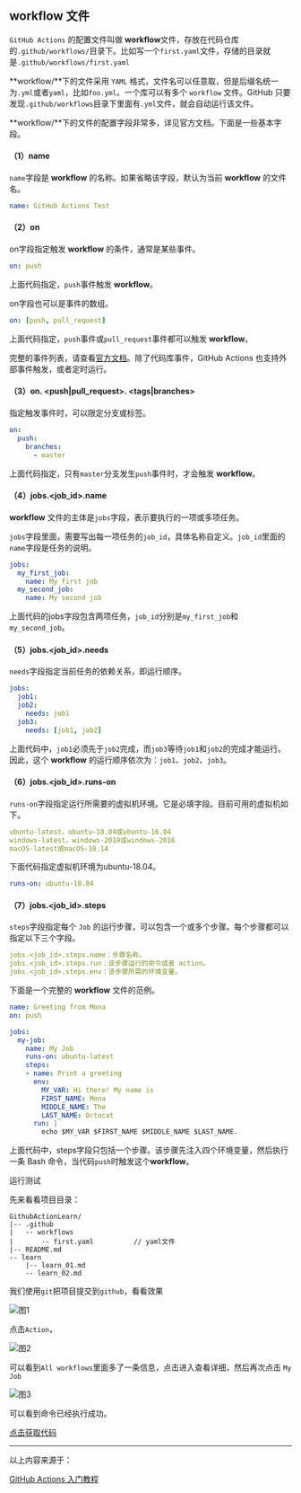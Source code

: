 ## workflow 文件

`GitHub Actions` 的配置文件叫做 **workflow**文件，存放在代码仓库的`.github/workflows/`目录下。比如写一个`first.yaml`文件，存储的目录就是`.github/workflows/first.yaml`

**workflow/**下的文件采用 `YAML` 格式，文件名可以任意取，但是后缀名统一为`.yml`或者`yaml`，比如`foo.yml`。一个库可以有多个 `workflow` 文件。GitHub 只要发现`.github/workflows`目录下里面有`.yml`文件，就会自动运行该文件。

**workflow/**下的文件的配置字段非常多，详见官方文档。下面是一些基本字段。

#### （1）name

`name`字段是 **workflow** 的名称。如果省略该字段，默认为当前 **workflow** 的文件名。

```yaml
name: GitHub Actions Test
```

#### （2）on

on字段指定触发 **workflow** 的条件，通常是某些事件。

```yaml
on: push
```


上面代码指定，`push`事件触发 **workflow**。

on字段也可以是事件的数组。

```yaml
on: [push, pull_request]
```

上面代码指定，`push`事件或`pull_request`事件都可以触发 **workflow**。

完整的事件列表，请查看[官方文档](https://docs.github.com/en/actions/reference/events-that-trigger-workflows)。除了代码库事件，GitHub Actions 也支持外部事件触发，或者定时运行。

#### （3）on. <push|pull_request>. <tags|branches>

指定触发事件时，可以限定分支或标签。

```yaml
on:
  push:
    branches:
      - master
```


上面代码指定，只有`master`分支发生`push`事件时，才会触发 **workflow**。

#### （4）jobs.<job_id>.name

**workflow** 文件的主体是`jobs`字段，表示要执行的一项或多项任务。

`jobs`字段里面，需要写出每一项任务的`job_id`，具体名称自定义。`job_id`里面的`name`字段是任务的说明。

```yaml
jobs:
  my_first_job:
    name: My first job
  my_second_job:
    name: My second job
```


上面代码的jobs字段包含两项任务，`job_id`分别是`my_first_job`和`my_second_job`。

#### （5）jobs.<job_id>.needs

`needs`字段指定当前任务的依赖关系，即运行顺序。

```yaml
jobs:
  job1:
  job2:
    needs: job1
  job3:
    needs: [job1, job2]
```


上面代码中，`job1`必须先于`job2`完成，而`job3`等待`job1`和`job2`的完成才能运行。因此，这个 **workflow** 的运行顺序依次为：`job1`、`job2`、`job3`。

#### （6）jobs.<job_id>.runs-on

`runs-on`字段指定运行所需要的虚拟机环境。它是必填字段。目前可用的虚拟机如下。

```yaml
ubuntu-latest，ubuntu-18.04或ubuntu-16.04
windows-latest，windows-2019或windows-2016
macOS-latest或macOS-10.14
```


下面代码指定虚拟机环境为ubuntu-18.04。

```yaml
runs-on: ubuntu-18.04
```


#### （7）jobs.<job_id>.steps

`steps`字段指定每个 `Job` 的运行步骤，可以包含一个或多个步骤。每个步骤都可以指定以下三个字段。

```yaml
jobs.<job_id>.steps.name：步骤名称。
jobs.<job_id>.steps.run：该步骤运行的命令或者 action。
jobs.<job_id>.steps.env：该步骤所需的环境变量。
```

下面是一个完整的 **workflow** 文件的范例。

```yaml
name: Greeting from Mona
on: push

jobs:
  my-job:
    name: My Job
    runs-on: ubuntu-latest
    steps:
    - name: Print a greeting
      env:
        MY_VAR: Hi there! My name is
        FIRST_NAME: Mona
        MIDDLE_NAME: The
        LAST_NAME: Octocat
      run: |
        echo $MY_VAR $FIRST_NAME $MIDDLE_NAME $LAST_NAME.
```

上面代码中，steps字段只包括一个步骤。该步骤先注入四个环境变量，然后执行一条 Bash 命令，当代码`push`时触发这个**workflow**。

 运行测试

先来看看项目目录：

```
GithubActionLearn/
|-- .github
|   -- workflows
|       -- first.yaml          // yaml文件
|-- README.md
-- learn
    |-- learn_01.md
    -- learn_02.md
```

我们使用`git`把项目提交到`github`，看看效果

![图1](https://cdn.jsdelivr.net/gh/ThinkingXuan/HexoStaticImage/img/20210508093442.png)

点击`Action`，

![图2](https://cdn.jsdelivr.net/gh/ThinkingXuan/HexoStaticImage/img/20210508093551.png)

可以看到`All workflows`里面多了一条信息，点击进入查看详细，然后再次点击 `My Job`

![图3](https://cdn.jsdelivr.net/gh/ThinkingXuan/HexoStaticImage/img/20210508093736.png)

可以看到命令已经执行成功。

[点击获取代码](https://github.com/ThinkingXuan/GithubActionLearning)

----
以上内容来源于：

[GitHub Actions 入门教程](https://www.ruanyifeng.com/blog/2019/09/getting-started-with-github-actions.html)